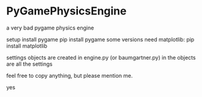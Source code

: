 # PyGamePhysicsEngine
a very bad pygame physics engine

setup
install pygame 
pip install pygame
some versions need matplotlib:
pip install matplotlib


settings
objects are created in engine.py (or baumgartner.py)
in the objects are all the settings

feel free to copy anything, but please mention me.

yes
